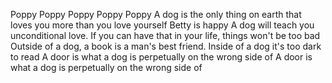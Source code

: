 Poppy
Poppy
Poppy
Poppy
Poppy
A dog is the only thing on earth that loves you more than you love yourself
Betty is happy
A dog will teach you unconditional love. If you can have that in your life, things won't be too bad
Outside of a dog, a book is a man's best friend. Inside of a dog it's too dark to read
A door is what a dog is perpetually on the wrong side of
A door is what a dog is perpetually on the wrong side of
